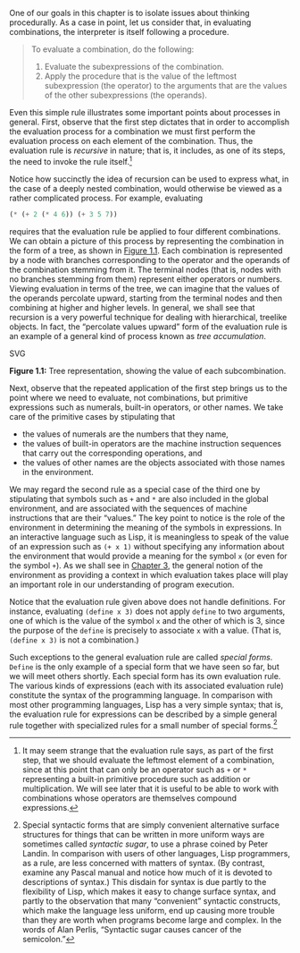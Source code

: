 One of our goals in this chapter is to isolate issues about thinking
procedurally. As a case in point, let us consider that, in evaluating
combinations, the interpreter is itself following a procedure.

> To evaluate a combination, do the following:
>
> 1.  Evaluate the subexpressions of the combination.
> 2.  Apply the procedure that is the value of the leftmost
>     subexpression (the operator) to the arguments that are the values
>     of the other subexpressions (the operands).

Even this simple rule illustrates some important points about processes
in general. First, observe that the first step dictates that in order to
accomplish the evaluation process for a combination we must first
perform the evaluation process on each element of the combination. Thus,
the evaluation rule is _recursive_ in nature; that is, it includes, as
one of its steps, the need to invoke the rule itself.[^¹⁰]

Notice how succinctly the idea of recursion can be used to express what,
in the case of a deeply nested combination, would otherwise be viewed as
a rather complicated process. For example, evaluating

```lisp
(* (+ 2 (* 4 6)) (+ 3 5 7))
```

requires that the evaluation rule be applied to four different
combinations. We can obtain a picture of this process by representing
the combination in the form of a tree, as shown in [Figure
1.1](#Figure-1_002e1). Each combination is represented by a node with
branches corresponding to the operator and the operands of the
combination stemming from it. The terminal nodes (that is, nodes with no
branches stemming from them) represent either operators or numbers.
Viewing evaluation in terms of the tree, we can imagine that the values
of the operands percolate upward, starting from the terminal nodes and
then combining at higher and higher levels. In general, we shall see
that recursion is a very powerful technique for dealing with
hierarchical, treelike objects. In fact, the “percolate values upward”
form of the evaluation rule is an example of a general kind of process
known as _tree accumulation_.

SVG

**Figure 1.1:** Tree representation, showing the value of each
subcombination.

Next, observe that the repeated application of the first step brings us
to the point where we need to evaluate, not combinations, but primitive
expressions such as numerals, built-in operators, or other names. We
take care of the primitive cases by stipulating that

- the values of numerals are the numbers that they name,
- the values of built-in operators are the machine instruction
  sequences that carry out the corresponding operations, and
- the values of other names are the objects associated with those
  names in the environment.

We may regard the second rule as a special case of the third one by
stipulating that symbols such as `+` and `*` are also included in the
global environment, and are associated with the sequences of machine
instructions that are their “values.” The key point to notice is the
role of the environment in determining the meaning of the symbols in
expressions. In an interactive language such as Lisp, it is meaningless
to speak of the value of an expression such as `(+ x 1)` without
specifying any information about the environment that would provide a
meaning for the symbol `x` (or even for the symbol `+`). As we shall see
in [Chapter 3](Chapter-3.xhtml#Chapter-3), the general notion of the
environment as providing a context in which evaluation takes place will
play an important role in our understanding of program execution.

Notice that the evaluation rule given above does not handle definitions.
For instance, evaluating `(define x 3)` does not apply `define` to two
arguments, one of which is the value of the symbol `x` and the other of
which is 3, since the purpose of the `define` is precisely to associate
`x` with a value. (That is, `(define x 3)` is not a combination.)

Such exceptions to the general evaluation rule are called _special
forms_. `Define` is the only example of a special form that we have seen
so far, but we will meet others shortly. Each special form has its own
evaluation rule. The various kinds of expressions (each with its
associated evaluation rule) constitute the syntax of the programming
language. In comparison with most other programming languages, Lisp has
a very simple syntax; that is, the evaluation rule for expressions can
be described by a simple general rule together with specialized rules
for a small number of special forms.[^¹¹]

[^¹⁰]:
    It may seem strange that the evaluation rule says, as part
    of the first step, that we should evaluate the leftmost element of a
    combination, since at this point that can only be an operator such as
    `+` or `*` representing a built-in primitive procedure such as addition
    or multiplication. We will see later that it is useful to be able to
    work with combinations whose operators are themselves compound
    expressions.

[^¹¹]:
    Special syntactic forms that are simply convenient
    alternative surface structures for things that can be written in more
    uniform ways are sometimes called _syntactic sugar_, to use a phrase
    coined by Peter Landin. In comparison with users of other languages,
    Lisp programmers, as a rule, are less concerned with matters of syntax.
    (By contrast, examine any Pascal manual and notice how much of it is
    devoted to descriptions of syntax.) This disdain for syntax is due
    partly to the flexibility of Lisp, which makes it easy to change surface
    syntax, and partly to the observation that many “convenient” syntactic
    constructs, which make the language less uniform, end up causing more
    trouble than they are worth when programs become large and complex. In
    the words of Alan Perlis, “Syntactic sugar causes cancer of the
    semicolon.”
